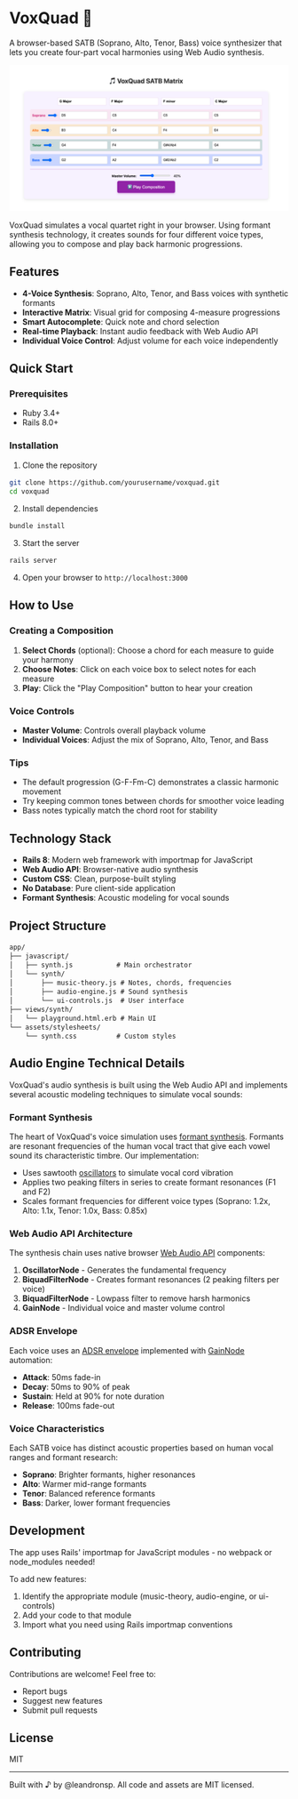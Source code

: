 # VoxQuad 🎵

A browser-based SATB (Soprano, Alto, Tenor, Bass) voice synthesizer that lets you create four-part vocal harmonies using Web Audio synthesis.

![VoxQuad Screenshot](docs/images/voxquad-screenshot.png)

VoxQuad simulates a vocal quartet right in your browser. Using formant synthesis technology, it creates sounds for four different voice types, allowing you to compose and play back harmonic progressions.

## Features

- **4-Voice Synthesis**: Soprano, Alto, Tenor, and Bass voices with synthetic formants
- **Interactive Matrix**: Visual grid for composing 4-measure progressions  
- **Smart Autocomplete**: Quick note and chord selection
- **Real-time Playback**: Instant audio feedback with Web Audio API
- **Individual Voice Control**: Adjust volume for each voice independently

## Quick Start

### Prerequisites
- Ruby 3.4+
- Rails 8.0+

### Installation

1. Clone the repository
```bash
git clone https://github.com/yourusername/voxquad.git
cd voxquad
```

2. Install dependencies
```bash
bundle install
```

3. Start the server
```bash
rails server
```

4. Open your browser to `http://localhost:3000`

## How to Use

### Creating a Composition

1. **Select Chords** (optional): Choose a chord for each measure to guide your harmony
2. **Choose Notes**: Click on each voice box to select notes for each measure
3. **Play**: Click the "Play Composition" button to hear your creation

### Voice Controls

- **Master Volume**: Controls overall playback volume
- **Individual Voices**: Adjust the mix of Soprano, Alto, Tenor, and Bass

### Tips

- The default progression (G-F-Fm-C) demonstrates a classic harmonic movement
- Try keeping common tones between chords for smoother voice leading
- Bass notes typically match the chord root for stability

## Technology Stack

- **Rails 8**: Modern web framework with importmap for JavaScript
- **Web Audio API**: Browser-native audio synthesis
- **Custom CSS**: Clean, purpose-built styling
- **No Database**: Pure client-side application
- **Formant Synthesis**: Acoustic modeling for vocal sounds

## Project Structure

```
app/
├── javascript/
│   ├── synth.js           # Main orchestrator
│   └── synth/
│       ├── music-theory.js # Notes, chords, frequencies
│       ├── audio-engine.js # Sound synthesis
│       └── ui-controls.js  # User interface
├── views/synth/
│   └── playground.html.erb # Main UI
└── assets/stylesheets/
    └── synth.css          # Custom styles
```

## Audio Engine Technical Details

VoxQuad's audio synthesis is built using the Web Audio API and implements several acoustic modeling techniques to simulate vocal sounds:

### Formant Synthesis
The heart of VoxQuad's voice simulation uses [formant synthesis](https://en.wikipedia.org/wiki/Formant). Formants are resonant frequencies of the human vocal tract that give each vowel sound its characteristic timbre. Our implementation:

- Uses sawtooth [oscillators](https://developer.mozilla.org/en-US/docs/Web/API/OscillatorNode) to simulate vocal cord vibration
- Applies two peaking filters in series to create formant resonances (F1 and F2)
- Scales formant frequencies for different voice types (Soprano: 1.2x, Alto: 1.1x, Tenor: 1.0x, Bass: 0.85x)

### Web Audio API Architecture
The synthesis chain uses native browser [Web Audio API](https://developer.mozilla.org/en-US/docs/Web/API/Web_Audio_API/Using_Web_Audio_API#audio_context) components:

1. **OscillatorNode** - Generates the fundamental frequency
2. **BiquadFilterNode** - Creates formant resonances (2 peaking filters per voice)
3. **BiquadFilterNode** - Lowpass filter to remove harsh harmonics
4. **GainNode** - Individual voice and master volume control

### ADSR Envelope
Each voice uses an [ADSR envelope](https://en.wikipedia.org/wiki/Envelope_(music)) implemented with [GainNode](https://developer.mozilla.org/en-US/docs/Web/API/GainNode) automation:
- **Attack**: 50ms fade-in
- **Decay**: 50ms to 90% of peak
- **Sustain**: Held at 90% for note duration
- **Release**: 100ms fade-out

### Voice Characteristics
Each SATB voice has distinct acoustic properties based on human vocal ranges and formant research:
- **Soprano**: Brighter formants, higher resonances
- **Alto**: Warmer mid-range formants
- **Tenor**: Balanced reference formants
- **Bass**: Darker, lower formant frequencies

## Development

The app uses Rails' importmap for JavaScript modules - no webpack or node_modules needed!

To add new features:
1. Identify the appropriate module (music-theory, audio-engine, or ui-controls)
2. Add your code to that module
3. Import what you need using Rails importmap conventions

## Contributing

Contributions are welcome! Feel free to:
- Report bugs
- Suggest new features
- Submit pull requests

## License

MIT

---

Built with ♪ by @leandronsp. All code and assets are MIT licensed.
